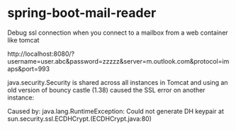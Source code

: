 # spring-boot-mail-reader
Debug ssl connection when you connect to a mailbox from a web container like tomcat

http://localhost:8080/?username=user.abc&password=zzzzz&server=m.outlook.com&protocol=imaps&port=993


java.security.Security is shared across all instances in Tomcat and using an old version of bouncy castle (1.38) caused the SSL error on another instance:

Caused by: java.lang.RuntimeException: Could not generate DH keypair
        at sun.security.ssl.ECDHCrypt.<init>(ECDHCrypt.java:80)
